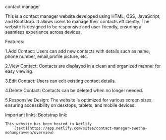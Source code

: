 contact manager

This is a contact manager website developed using HTML, CSS, JavaScript, and Bootstrap.
It allows users to manage their contacts efficiently.
The website is designed to be responsive and user-friendly, ensuring a seamless experience across devices.

Features:

1.Add Contact: Users can add new contacts with details such as name, phone number, email,profile picture, etc.

2.View Contact: Contacts are displayed in a clean and organized manner for easy viewing.

3.Edit Contact: Users can edit existing contact details.

4.Delete Contact: Contacts can be deleted when no longer needed.

5.Responsive Design: The website is optimized for various screen sizes, ensuring accessibility on desktops, tablets, and mobile devices.

Important links:
    Bootstrap link:
        <link rel="stylesheet" href="https://maxcdn.bootstrapcdn.com/bootstrap/3.4.1/css/bootstrap.min.css">
        <script src="https://maxcdn.bootstrapcdn.com/bootstrap/3.4.1/js/bootstrap.min.js"></script>
        
    This website has been hosted in Netlify
        [text](https://app.netlify.com/sites/contact-manager-swetha-mohanpraveen/overview)